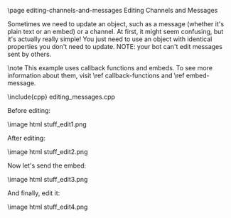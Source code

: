 \page editing-channels-and-messages Editing Channels and Messages

Sometimes we need to update an object, such as a message (whether it's plain text or an embed) or a channel. At first, it might seem confusing, but it's actually really simple! You just need to use an object with identical properties you don't need to update. NOTE: your bot can't edit messages sent by others.

\note This example uses callback functions and embeds. To see more information about them, visit \ref callback-functions and \ref embed-message.

\include{cpp} editing_messages.cpp

Before editing:

\image html stuff_edit1.png

After editing:

\image html stuff_edit2.png

Now let's send the embed:

\image html stuff_edit3.png

And finally, edit it:

\image html stuff_edit4.png
